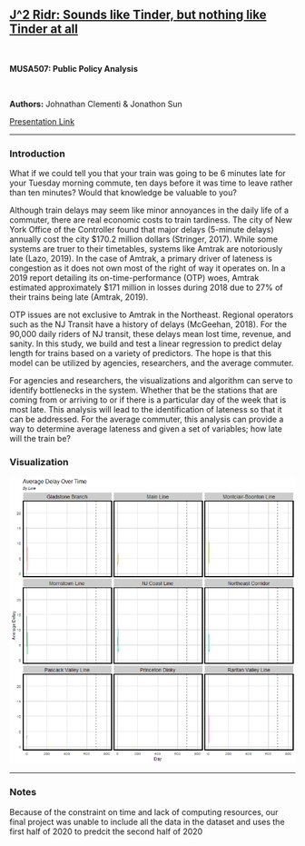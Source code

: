 ## [J^2 Ridr: Sounds like Tinder, but nothing like Tinder at all](Final_markdown.html)
<br>

**MUSA507: Public Policy Analysis**

<br>

**Authors:** Johnathan Clementi & Jonathon Sun

[Presentation Link](https://www.youtube.com/watch?v=fKvH-xgyHvM)

---

### Introduction

What if we could tell you that your train was going to be 6 minutes late for your Tuesday morning commute, ten days before it was time to leave rather than ten minutes? Would that knowledge be valuable to you? 

Although train delays may seem like minor annoyances in the daily life of a commuter, there are real economic costs to train tardiness. The city of New York Office of the Controller found that major delays (5-minute delays) annually cost the city \$170.2 million dollars (Stringer, 2017). While some systems are truer to their timetables, systems like Amtrak are notoriously late (Lazo, 2019). In the case of Amtrak, a primary driver of lateness is congestion as it does not own most of the right of way it operates on. In a 2019 report detailing its on-time-performance (OTP) woes, Amtrak estimated approximately \$171 million in losses during 2018 due to 27% of their trains being late (Amtrak, 2019).

OTP issues are not exclusive to Amtrak in the Northeast. Regional operators such as the NJ Transit have a history of delays (McGeehan, 2018). For the 90,000 daily riders of NJ transit, these delays mean lost time, revenue, and sanity. In this study, we build and test a linear regression to predict delay length for trains based on a variety of predictors. The hope is that this model can be utilized by agencies, researchers, and the average commuter.

For agencies and researchers, the visualizations and algorithm can serve to identify bottlenecks in the system. Whether that be the stations that are coming from or arriving to or if there is a particular day of the week that is most late. This analysis will lead to the identification of lateness so that it can be addressed. For the average commuter, this analysis can provide a way to determine average lateness and given a set of variables; how late will the train be?



### Visualization
![alt text](LINE_NAME.gif)

----

### Notes
Because of the constraint on time and lack of computing resources, our final project was unable to include all the data in the dataset and uses the first half of 2020 to predcit the second half of 2020


